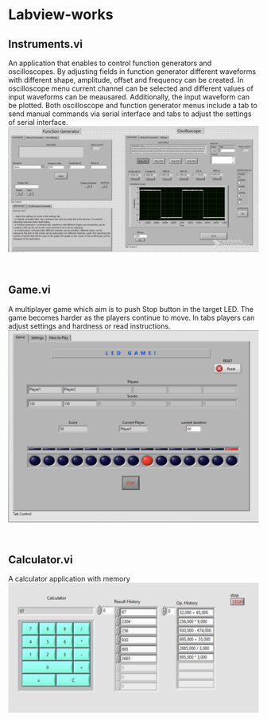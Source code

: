 # Labview-works

## Instruments.vi
An application that enables to control function generators and oscilloscopes. By adjusting fields in function generator different waveforms with different shape, amplitude, offset and frequency can be created.
In oscilloscope menu current channel can be selected and different values of input waveforms can be meausared. Additionally, the input waveform can be plotted.
Both oscilloscope and function generator menus include a tab to send manual commands via serial interface and tabs to adjust the settings of serial interface.
![alt text](https://github.com/Ahmetf1/Labview-works/blob/main/images/instrument_image.png?raw=true)

<br>

## Game.vi
A multiplayer game which aim is to push Stop button in the target LED. The game becomes harder as the players continue to move. In tabs players can adjust settings and hardness or read instructions.
![alt text](https://github.com/Ahmetf1/Labview-works/blob/main/images/led_game_image.png?raw=true)

<br>

## Calculator.vi
A calculator application with memory
![alt text](https://github.com/Ahmetf1/Labview-works/blob/main/images/calculator_image.png?raw=true)
